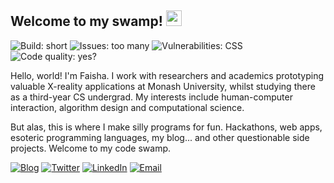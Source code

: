 <h2>Welcome to my swamp! <img src="https://cdn131.picsart.com/321153954092211.png?type=webp&to=min&r=640)" width=25></h2>

![Build: short](https://img.shields.io/badge/build-short-brightgreen) 
![Issues: too many](https://img.shields.io/badge/issues-too%20many-red) 
![Vulnerabilities: CSS](https://img.shields.io/badge/vulnerabilities-CSS-yellow) 
![Code quality: yes?](https://img.shields.io/badge/code%20quality-yes%3F-brightgreen)

Hello, world! I'm Faisha. I work with researchers and academics prototyping valuable X-reality applications at Monash University, whilst studying there as a third-year CS undergrad. My interests include human-computer interaction, algorithm design and computational science.

But alas, this is where I make silly programs for fun. Hackathons, web apps, esoteric programming languages, my blog... and other questionable side projects. Welcome to my code swamp.

[![Blog](https://img.shields.io/badge/%F0%9F%92%BB%20Blog-Read%20me!-white?style=social&link=https://faisha.dev/)](https://faisha.dev/)
[![Twitter](https://img.shields.io/badge/Twitter--white?style=social&logo=twitter&link=https://twitter.com/faishasj)](https://twitter.com/faishasj)
[![LinkedIn](https://img.shields.io/badge/LinkedIn--white?style=social&logo=linkedin&link=https://www.linkedin.com/in/faisha-surjatin/)](https://www.linkedin.com/in/faisha-surjatin/)
[![Email](https://img.shields.io/badge/Email--white?style=social&logo=gmail&link=mailto:faisha@faisha.dev)](mailto:faisha@faisha.dev)
